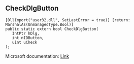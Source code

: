 ## CheckDlgButton

```
[DllImport("user32.dll", SetLastError = true)] [return: MarshalAs(UnmanagedType.Bool)]
public static extern bool CheckDlgButton(
   IntPtr hDlg,
   int nIDButton,
   uint uCheck
);
```

Microsoft documentation: [Link](https://docs.microsoft.com/en-us/windows/win32/api/winuser/nf-winuser-checkdlgbutton)
